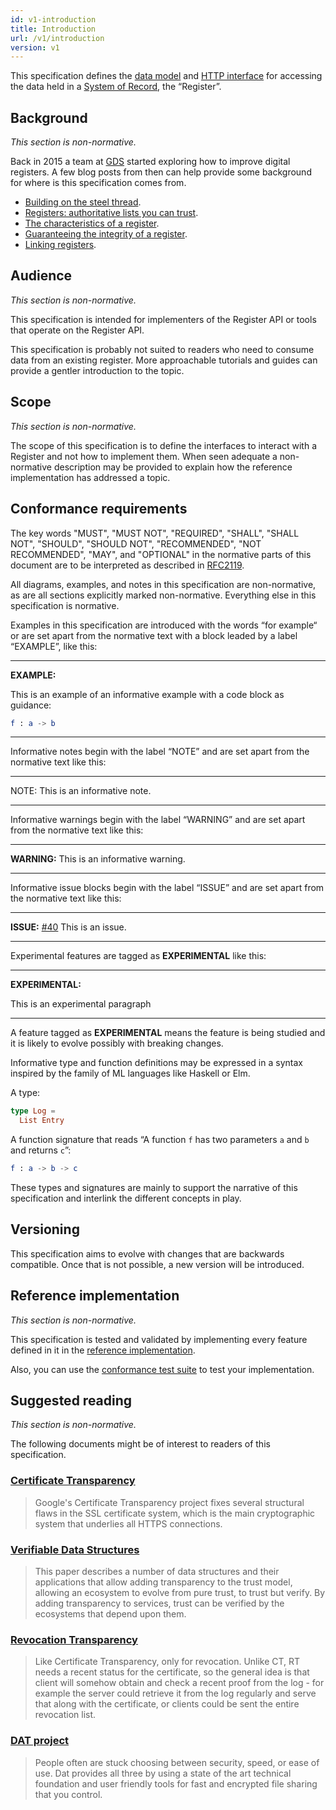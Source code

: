 ```yaml
---
id: v1-introduction
title: Introduction
url: /v1/introduction
version: v1
---
```


This specification defines the [data model](/v1/data-model) and [HTTP
interface](/v1/rest-api) for accessing the data held in a [System of
Record](https://en.wikipedia.org/wiki/System_of_record), the “Register”.

## Background

_This section is non-normative._

Back in 2015 a team at
[GDS](https://www.gov.uk/government/organisations/government-digital-service)
started exploring how to improve digital registers. A few blog posts from then
can help provide some background for where is this specification comes from.

* [Building on the steel thread](https://gds.blog.gov.uk/2015/07/24/building-on-the-steel-thread).
* [Registers: authoritative lists you can trust](https://gds.blog.gov.uk/2015/09/01/registers-authoritative-lists-you-can-trust).
* [The characteristics of a register](https://gds.blog.gov.uk/2015/10/13/the-characteristics-of-a-register).
* [Guaranteeing the integrity of a register](https://gdstechnology.blog.gov.uk/2015/10/13/guaranteeing-the-integrity-of-a-register).
* [Linking registers](https://gds.blog.gov.uk/2015/12/16/linking-registers).


## Audience

_This section is non-normative._

This specification is intended for implementers of the Register API or tools
that operate on the Register API.

This specification is probably not suited to readers who need to consume data
from an existing register. More approachable tutorials and guides can provide
a gentler introduction to the topic.


## Scope

_This section is non-normative._

The scope of this specification is to define the interfaces to interact with a
Register and not how to implement them. When seen adequate a non-normative
description may be provided to explain how the reference implementation has
addressed a topic.


## Conformance requirements

The key words "MUST", "MUST NOT", "REQUIRED", "SHALL", "SHALL NOT", "SHOULD",
"SHOULD NOT", "RECOMMENDED", "NOT RECOMMENDED", "MAY", and "OPTIONAL" in the
normative parts of this document are to be interpreted as described in
[RFC2119](@rfc2119).

All diagrams, examples, and notes in this specification are non-normative, as
are all sections explicitly marked non-normative. Everything else in this
specification is normative.

Examples in this specification are introduced with the words “for example“ or
are set apart from the normative text with a block leaded by a label
“EXAMPLE”, like this:

***
**EXAMPLE:**

This is an example of an informative example with a code block as guidance:

```elm
f : a -> b
```
***

Informative notes begin with the label “NOTE” and are set apart from the
normative text like this:

***
NOTE: This is an informative note.
***

Informative warnings begin with the label “WARNING” and are set apart from the
normative text like this:

***
**WARNING:** This is an informative warning.
***

Informative issue blocks begin with the label “ISSUE” and are set apart from
the normative text like this:

***
**ISSUE:** [#40](https://github.com/openregister/specification/issues/40) This
is an issue.
***

Experimental features are tagged as **EXPERIMENTAL** like this:

***
**EXPERIMENTAL:**

This is an experimental paragraph
***

A feature tagged as **EXPERIMENTAL** means the feature is being studied and it
is likely to evolve possibly with breaking changes.

Informative type and function definitions may be expressed in a syntax
inspired by the family of ML languages like Haskell or Elm.

A type:

```elm
type Log =
  List Entry
```

A function signature that reads “A function `f` has two parameters `a` and `b`
and returns `c`”:

```elm
f : a -> b -> c
```

These types and signatures are mainly to support the narrative of this
specification and interlink the different concepts in play.

## Versioning

This specification aims to evolve with changes that are backwards compatible.
Once that is not possible, a new version will be introduced.

## Reference implementation

_This section is non-normative._

This specification is tested and validated by implementing every feature
defined in it in the [reference
implementation](https://github.com/openregister/openregister-java).

Also, you can use the [conformance test suite](https://github.com/openregister/conformance-test)
to test your implementation.


## Suggested reading

_This section is non-normative._

The following documents might be of interest to readers of this specification.

### [Certificate Transparency](https://www.certificate-transparency.org)

> Google's Certificate Transparency project fixes several structural flaws in
> the SSL certificate system, which is the main cryptographic system that
> underlies all HTTPS connections.

### [Verifiable Data Structures](https://github.com/google/trillian/blob/master/docs/VerifiableDataStructures.pdf)

> This paper describes a number of data structures and their applications that
> allow adding transparency to the trust model, allowing an ecosystem to evolve
> from pure trust, to trust but verify. By adding transparency to services,
> trust can be verified by the ecosystems that depend upon them.

### [Revocation Transparency](https://github.com/google/trillian/blob/master/docs/RevocationTransparency.pdf)

> Like Certificate Transparency, only for revocation. Unlike CT, RT needs a
> recent status for the certificate, so the general idea is that client will
> somehow obtain and check a recent proof from the log - for example the server
> could retrieve it from the log regularly and serve that along with the
> certificate, or clients could be sent the entire revocation list.

### [DAT project](https://docs.datproject.org)

> People often are stuck choosing between security, speed, or ease of use. Dat
> provides all three by using a state of the art technical foundation and user
> friendly tools for fast and encrypted file sharing that you control.
